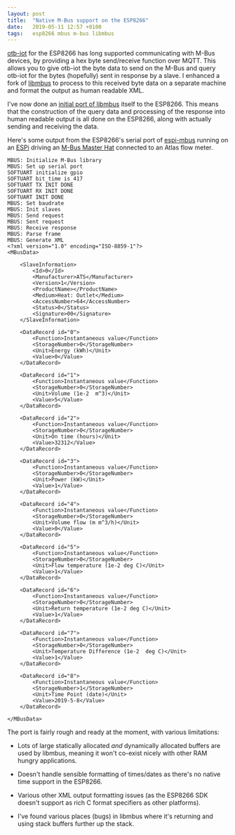 ```yaml
---
layout: post
title:  "Native M-Bus support on the ESP8266"
date:   2019-05-11 12:57 +0100
tags:   esp8266 mbus m-bus libmbus
---
```


[otb-iot](https://otb-iot.readthedocs.io/en/latest/mbus.html) for the ESP8266 has long supported communicating with M-Bus devices, by providing a hex byte send/receive function over MQTT.  This allows you to give otb-iot the byte data to send on the M-Bus and query otb-iot for the bytes (hopefully) sent in response by a slave.  I enhanced a fork of [libmbus](https://github.com/piersfinlayson/libmbus) to process to this received byte data on a separate machine and format the output as human readable XML.

I've now done an [initial port of libmbus](https://github.com/packom/espi-mbus) itself to the ESP8266.  This means that the construction of the query data and processing of the response into human readable output is all done on the ESP8266, along with actually sending and receiving the data.

Here's some output from the ESP8266's serial port of [espi-mbus](https://github.com/packom/espi-mbus) running on an [ESPi](https://piers.rocks/2019/05/07/introducing-the-ESPi.html) driving an [M-Bus Master Hat](https://www.packom.net/m-bus-master-hat/) connected to an Atlas flow meter.

```
MBUS: Initialize M-Bus library
MBUS: Set up serial port
SOFTUART initialize gpio
SOFTUART bit_time is 417
SOFTUART TX INIT DONE
SOFTUART RX INIT DONE
SOFTUART INIT DONE
MBUS: Set baudrate
MBUS: Init slaves
MBUS: Send request
MBUS: Sent request
MBUS: Receive response
MBUS: Parse frame
MBUS: Generate XML
<?xml version="1.0" encoding="ISO-8859-1"?>
<MBusData>

    <SlaveInformation>
        <Id>0</Id>
        <Manufacturer>ATS</Manufacturer>
        <Version>1</Version>
        <ProductName></ProductName>
        <Medium>Heat: Outlet</Medium>
        <AccessNumber>64</AccessNumber>
        <Status>0</Status>
        <Signature>00</Signature>
    </SlaveInformation>

    <DataRecord id="0">
        <Function>Instantaneous value</Function>
        <StorageNumber>0</StorageNumber>
        <Unit>Energy (kWh)</Unit>
        <Value>0</Value>
    </DataRecord>

    <DataRecord id="1">
        <Function>Instantaneous value</Function>
        <StorageNumber>0</StorageNumber>
        <Unit>Volume (1e-2  m^3)</Unit>
        <Value>5</Value>
    </DataRecord>

    <DataRecord id="2">
        <Function>Instantaneous value</Function>
        <StorageNumber>0</StorageNumber>
        <Unit>On time (hours)</Unit>
        <Value>32312</Value>
    </DataRecord>

    <DataRecord id="3">
        <Function>Instantaneous value</Function>
        <StorageNumber>0</StorageNumber>
        <Unit>Power (kW)</Unit>
        <Value>1</Value>
    </DataRecord>

    <DataRecord id="4">
        <Function>Instantaneous value</Function>
        <StorageNumber>0</StorageNumber>
        <Unit>Volume flow (m m^3/h)</Unit>
        <Value>0</Value>
    </DataRecord>

    <DataRecord id="5">
        <Function>Instantaneous value</Function>
        <StorageNumber>0</StorageNumber>
        <Unit>Flow temperature (1e-2 deg C)</Unit>
        <Value>1</Value>
    </DataRecord>

    <DataRecord id="6">
        <Function>Instantaneous value</Function>
        <StorageNumber>0</StorageNumber>
        <Unit>Return temperature (1e-2 deg C)</Unit>
        <Value>1</Value>
    </DataRecord>

    <DataRecord id="7">
        <Function>Instantaneous value</Function>
        <StorageNumber>0</StorageNumber>
        <Unit>Temperature Difference (1e-2  deg C)</Unit>
        <Value>1</Value>
    </DataRecord>

    <DataRecord id="8">
        <Function>Instantaneous value</Function>
        <StorageNumber>1</StorageNumber>
        <Unit>Time Point (date)</Unit>
        <Value>2019-5-8</Value>
    </DataRecord>

</MBusData>
```

The port is fairly rough and ready at the moment, with various limitations:

* Lots of large statically allocated _and_ dynamically allocated buffers are used by libmbus, meaning it won't co-exist nicely with other RAM hungry applications.

* Doesn't handle sensible formatting of times/dates as there's no native time support in the ESP8266.

* Various other XML output formatting issues (as the ESP8266 SDK doesn't support as rich C format specifiers as other platforms).

* I've found various places (bugs) in libmbus where it's returning and using stack buffers further up the stack.
